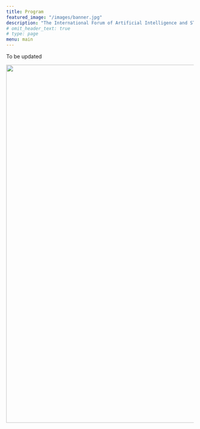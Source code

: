 ```yaml
---
title: Program
featured_image: "/images/banner.jpg"
description: "The International Forum of Artificial Intelligence and STEM Education Online"
# omit_header_text: true
# type: page
menu: main
---
```



To be updated

<img src="/images/program_en.jpg" style="width: 60rem" />

